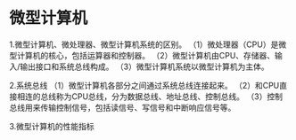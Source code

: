 # 微型计算机

1.微型计算机、微处理器、微型计算机系统的区别。
 （1）微处理器（CPU）是微型计算机的核心，包括运算器和控制器。
 （2）微型计算机由CPU、存储器、输入/输出接口和系统总线构成。
 （3）微型计算机系统以微型计算机为主体。
 
2.系统总线
 （1）微型计算机各部分之间通过系统总线连接起来。
 （2）和CPU直接相连的总线称为CPU总线，分为数据总线、地址总线、控制总线。
 （3）控制总线用来传输控制信号，包括读信号、写信号和中断响应信号等。
 
3.微型计算机的性能指标
 